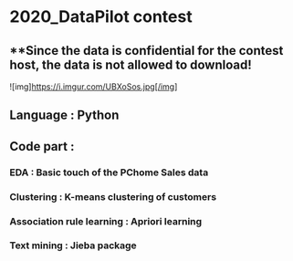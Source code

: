 # 2020_DataPilot contest
## **Since the data is confidential for the contest host, the data is not allowed to download!
![img]https://i.imgur.com/UBXoSos.jpg[/img]
## Language : Python

## Code part :
### EDA : Basic touch of the PChome Sales data
### Clustering : K-means clustering of customers
### Association rule learning : Apriori learning
### Text mining : Jieba package
